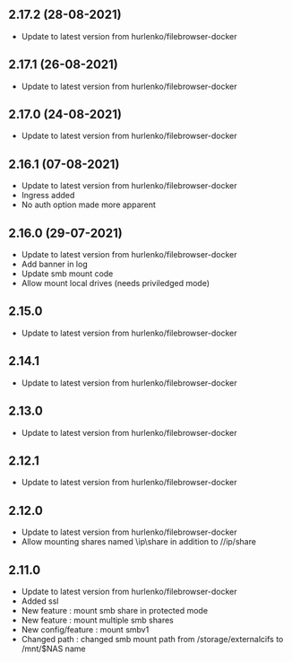 
## 2.17.2 (28-08-2021)
- Update to latest version from hurlenko/filebrowser-docker

## 2.17.1 (26-08-2021)
- Update to latest version from hurlenko/filebrowser-docker

## 2.17.0 (24-08-2021)
- Update to latest version from hurlenko/filebrowser-docker

## 2.16.1 (07-08-2021)
- Update to latest version from hurlenko/filebrowser-docker
- Ingress added
- No auth option made more apparent 

## 2.16.0 (29-07-2021)
- Update to latest version from hurlenko/filebrowser-docker
- Add banner in log
- Update smb mount code
- Allow mount local drives (needs priviledged mode) 

## 2.15.0
- Update to latest version from hurlenko/filebrowser-docker

## 2.14.1
- Update to latest version from hurlenko/filebrowser-docker

## 2.13.0
- Update to latest version from hurlenko/filebrowser-docker

## 2.12.1
- Update to latest version from hurlenko/filebrowser-docker

## 2.12.0
- Update to latest version from hurlenko/filebrowser-docker
- Allow mounting shares named \ip\share in addition to //ip/share

## 2.11.0

- Update to latest version from hurlenko/filebrowser-docker
- Added ssl
- New feature : mount smb share in protected mode
- New feature : mount multiple smb shares
- New config/feature : mount smbv1
- Changed path : changed smb mount path from /storage/externalcifs to /mnt/$NAS name

